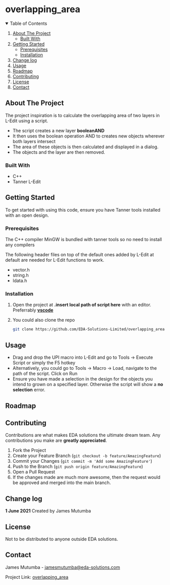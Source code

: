 # overlapping_area

<!-- TABLE OF CONTENTS -->
<details open="open">
  <summary>Table of Contents</summary>
  <ol>
    <li>
      <a href="#about-the-project">About The Project</a>
      <ul>
        <li><a href="#built-with">Built With</a></li>
      </ul>
    </li>
    <li>
      <a href="#getting-started">Getting Started</a>
      <ul>
        <li><a href="#prerequisites">Prerequisites</a></li>
        <li><a href="#installation">Installation</a></li>
      </ul>
    </li>
    <li><a href="#change-log">Change log</a></li>
    <li><a href="#usage">Usage</a></li>
    <li><a href="#roadmap">Roadmap</a></li>
    <li><a href="#contributing">Contributing</a></li>
    <li><a href="#license">License</a></li>
    <li><a href="#contact">Contact</a></li>
  </ol>
</details>

<!-- ABOUT THE PROJECT -->
## About The Project

The project inspiration is to calculate the overlapping area of two layers in L-Edit using a script.  

* The script creates a new layer **booleanAND**
* It then uses the boolean operation AND to creates new objects wherever both layers intersect
* The area of these objects is then calculated and displayed in a dialog.
* The objects and the layer are then removed.

### Built With

* C++
* Tanner L-Edit

<!-- GETTING STARTED -->
## Getting Started

To get started with using this code, ensure you have Tanner tools installed with an open design.

### Prerequisites

The C++ compiler MinGW is bundled with tanner tools so no need to install any compilers

The following header files on top of the default ones added by L-Edit at default  are needed for L-Edit functions to work.

* vector.h
* string.h
* ldata.h

### Installation

1. Open the project at **.insert local path of script here** with an editor. Preferrably [**vscode**](https://code.visualstudio.com/)
2. You could also clone the repo

   ```sh
   git clone https://github.com/EDA-Solutions-Limited/overlapping_area.git

<!-- MAKING CHANGES -->
## Usage

* Drag and drop the UPI macro into L-Edit and go to Tools -> Execute Script or simply the F5 hotkey
* Alternatively, you could go to Tools -> Macro -> Load, navigate to the path of the script. Click on Run
* Ensure you have made a selection in the design for the objects you intend to grown on a specified layer. Otherwise the script will show a **no selection** error.

<!-- ROADMAP -->
## Roadmap

<!-- CONTRIBUTING -->
## Contributing

Contributions are what makes EDA solutions the ultimate dream team. Any contributions you make are **greatly appreciated**.

1. Fork the Project
2. Create your Feature Branch (`git checkout -b feature/AmazingFeature`)
3. Commit your Changes (`git commit -m 'Add some AmazingFeature'`)
4. Push to the Branch (`git push origin feature/AmazingFeature`)
5. Open a Pull Request
6. If the changes made are much more awesome, then the request would be approved and merged into the main branch. 

<!-- CHANGE LOG -->
## Change log

**1 June 2021** Created by James Mutumba

<!-- LICENSE -->
## License

Not to be distributed to anyone outside EDA solutions. 

<!-- CONTACT -->
## Contact

James Mutumba  - jamesmutumba@eda-solutions.com

Project Link: [overlapping_area](https://github.com/EDA-Solutions-Limited/overlapping_area)
